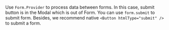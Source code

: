 Use `Form.Provider` to process data between forms. In this case, submit button is in the Modal which is out of Form. You can use `form.submit` to submit form. Besides, we recommend native `<Button htmlType="submit" />` to submit a form.